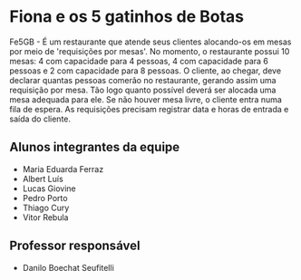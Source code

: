 # Fiona e os 5 gatinhos de Botas
Fe5GB - É um restaurante que atende seus clientes alocando-os em mesas por meio de 'requisições por mesas'. No momento, o restaurante possui 10 mesas: 4 com capacidade para 4 pessoas, 4 com capacidade para 6 pessoas e 2 com capacidade para 8 pessoas. O cliente, ao chegar, deve declarar quantas pessoas comerão no restaurante, gerando assim uma requisição por mesa. Tão logo quanto possível deverá ser alocada uma mesa adequada para ele. Se não houver mesa livre, o cliente entra numa fila de espera. As requisições precisam registrar data e horas de entrada e saída do cliente.

## Alunos integrantes da equipe

* Maria Eduarda Ferraz
* Albert Luís
* Lucas Giovine
* Pedro Porto
* Thiago Cury
* Vitor Rebula

## Professor responsável 

* Danilo Boechat Seufitelli

